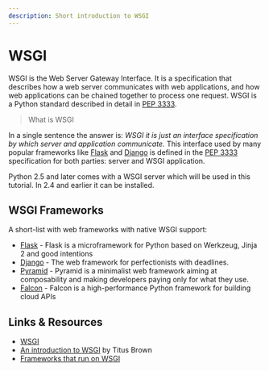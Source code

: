 ```yaml
---
description: Short introduction to WSGI
---
```


# WSGI

WSGI is the Web Server Gateway Interface. It is a specification that describes how a web server communicates with web applications, and how web applications can be chained together to process one request. WSGI is a Python standard described in detail in [PEP 3333](https://www.python.org/dev/peps/pep-3333/).

> What is WSGI

In a single sentence the answer is: _WSGI it is just an interface specification by which server and application communicate._ This interface used by many popular frameworks like [Flask](https://github.com/app-generator/docs/tree/a7c2441bf81cb9d2ad47b81b25204d5fc21897d9/what-is/flask/README.md) and [Django](https://github.com/app-generator/docs/tree/a7c2441bf81cb9d2ad47b81b25204d5fc21897d9/what-is/django/README.md) is defined in the [PEP 3333](https://www.python.org/dev/peps/pep-3333) specification for both parties: server and WSGI application.

Python 2.5 and later comes with a WSGI server which will be used in this tutorial. In 2.4 and earlier it can be installed.

## WSGI Frameworks

A short-list with web frameworks with native WSGI support:

* [Flask](https://flask.palletsprojects.com/en/1.1.x/) - Flask is a microframework for Python based on Werkzeug, Jinja 2 and good intentions
* [Django](https://www.djangoproject.com/) - The web framework for perfectionists with deadlines.
* [Pyramid](http://www.pylonsproject.org/projects/pyramid/about) - Pyramid is a minimalist web framework aiming at composability and making developers paying only for what they use.
* [Falcon](http://www.pylonsproject.org/projects/pyramid/about) - Falcon is a high-performance Python framework for building cloud APIs

## Links & Resources

* [WSGI](https://wsgi.readthedocs.io/en/latest/)
* [An introduction to WSGI](http://ivory.idyll.org/articles/wsgi-intro/what-is-wsgi.html) by Titus Brown
* [Frameworks that run on WSGI](https://wsgi.readthedocs.io/en/latest/frameworks.html)

